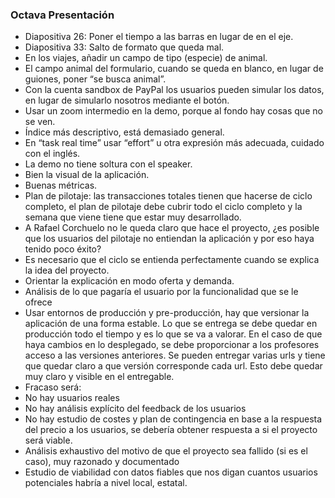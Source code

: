 ### Octava Presentación

* Diapositiva 26: Poner el tiempo a las barras en lugar de en el eje.
* Diapositiva 33: Salto de formato que queda mal.
* En los viajes, añadir un campo de tipo (especie) de animal.
* El campo animal del formulario, cuando se queda en blanco, en lugar de guiones, poner “se busca animal”.
* Con la cuenta sandbox de PayPal los usuarios pueden simular los datos, en lugar de simularlo nosotros mediante el botón.
* Usar un zoom intermedio en la demo, porque al fondo hay cosas que no se ven.
* Índice más descriptivo, está demasiado general.
* En “task real time” usar “effort” u otra expresión más adecuada, cuidado con el inglés.
* La demo no tiene soltura con el speaker.
* Bien la visual de la aplicación.
* Buenas métricas.
* Plan de pilotaje: las transacciones totales tienen que hacerse de ciclo completo, el plan de pilotaje debe cubrir todo el ciclo completo y la semana que viene tiene que estar muy desarrollado.
* A Rafael Corchuelo no le queda claro que hace el proyecto, ¿es posible que los usuarios del pilotaje no entiendan la aplicación y por eso haya tenido poco éxito?
* Es necesario que el ciclo se entienda perfectamente cuando se explica la idea del proyecto.
* Orientar la explicación en modo oferta y demanda.
* Análisis de lo que pagaría el usuario por la funcionalidad que se le ofrece
* Usar entornos de producción y pre-producción, hay que versionar la aplicación de una forma estable. Lo que se entrega se debe quedar en producción todo el tiempo y es lo que se va a valorar. En el caso de que haya cambios en lo desplegado, se debe proporcionar a los profesores acceso a las versiones anteriores. Se pueden entregar varias urls y tiene que quedar claro a que versión corresponde cada url. Esto debe quedar muy claro y visible en el entregable.
* Fracaso será:
* No hay usuarios reales
* No hay análisis explícito del feedback de los usuarios
* No hay estudio de costes y plan de contingencia en base a la respuesta del precio a los usuarios, se debería obtener respuesta a si el proyecto será viable.
* Análisis exhaustivo del motivo de que el proyecto sea fallido (si es el caso), muy razonado y documentado
* Estudio de viabilidad con datos fiables que nos digan cuantos usuarios potenciales habría a nivel local, estatal.

